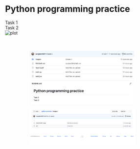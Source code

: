 # Python programming practice 
Task 1
<br>
Task 2
<br>
![plot](./python-practice/Images/Screenshot-1.png)

<br>

<p align="center">
  <img src="Images/Screenshot-1.png" width="350" title="hover text">
  <img src="Images/Screenshot-2.png" width="350" alt="accessibility text">
</p>
